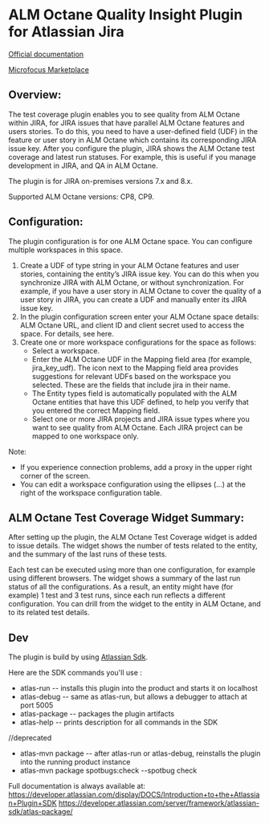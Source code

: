 # ALM Octane Quality Insight Plugin for Atlassian Jira

[Official documentation](https://admhelp.microfocus.com/octane/en/all/jira-octane-plugin.htm)

[Microfocus Marketplace]( https://marketplace.microfocus.com/appdelivery/content/alm-octane-test-management-for-jira-plugin)

 
## Overview:
The test coverage plugin enables you to see quality from ALM Octane within JIRA, for JIRA issues that have parallel ALM Octane features and users stories. 
To do this, you need to have a user-defined field (UDF) in the feature or user story in ALM Octane which contains its corresponding JIRA issue key. After you configure the plugin, JIRA shows the ALM Octane test coverage and latest run statuses. For example, this is useful if you manage development in JIRA, and QA in ALM Octane.

The plugin is for JIRA on-premises versions 7.x and 8.x.

Supported ALM Octane versions: CP8, CP9.
 
## Configuration:
The plugin configuration is for one ALM Octane space. You can configure multiple workspaces in this space.

1. Create a UDF of type string in your ALM Octane features and user stories, containing the entity’s JIRA issue key.
You can do this when you synchronize JIRA with ALM Octane, or without synchronization. For example, if you have a user story in ALM Octane to cover the quality of a user story in JIRA, you can create a UDF and manually enter its JIRA issue key.
2. In the plugin configuration screen enter your ALM Octane space details: ALM Octane URL, and client ID and client secret used to access the space. For details, see here.
3. Create one or more workspace configurations for the space as follows:
    * Select a workspace.
    * Enter the ALM Octane UDF in the Mapping field area (for example, jira_key_udf). The icon next to the Mapping field area provides suggestions for relevant UDFs based on the workspace you selected. These are the fields that include jira in their name.
    * The Entity types field is automatically populated with the ALM Octane entities that have this UDF defined, to help you verify that you entered the correct Mapping field.
    * Select one or more JIRA projects and JIRA issue types where you want to see quality from ALM Octane. Each JIRA project can be mapped to one workspace only.

Note: 
* If you experience connection problems, add a proxy in the upper right corner of the screen.
* You can edit a workspace configuration using the ellipses (…) at the right of the workspace configuration table.
 
## ALM Octane Test Coverage Widget Summary:
After setting up the plugin, the ALM Octane Test Coverage widget is added to issue details. The widget shows the number of tests related to the entity, and the summary of the last runs of these tests.

Each test can be executed using more than one configuration, for example using different browsers. The widget shows a summary of the last run status of all the configurations. As a result, an entity might have (for example) 1 test and 3 test runs, since each run reflects a different configuration.
You can drill from the widget to the entity in ALM Octane, and to its related test details. 



## Dev

The plugin is build by using [Atlassian Sdk](https://developer.atlassian.com/server/framework/atlassian-sdk/).

Here are the SDK commands you'll use :

* atlas-run         -- installs this plugin into the product and starts it on localhost
* atlas-debug       -- same as atlas-run, but allows a debugger to attach at port 5005
* atlas-package     -- packages the plugin artifacts 
* atlas-help        -- prints description for all commands in the SDK

//deprecated
* atlas-mvn package -- after atlas-run or atlas-debug, reinstalls the plugin into the running product instance
* atlas-mvn package spotbugs:check --spotbug check



Full documentation is always available at:
https://developer.atlassian.com/display/DOCS/Introduction+to+the+Atlassian+Plugin+SDK
https://developer.atlassian.com/server/framework/atlassian-sdk/atlas-package/
